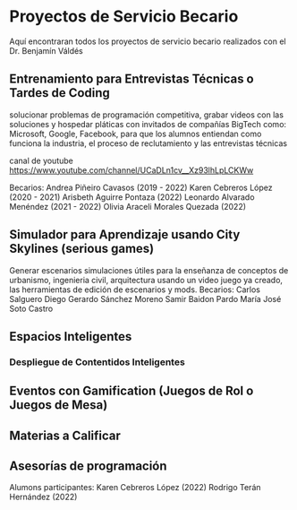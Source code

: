 # Proyectos de Servicio Becario 

Aquí encontraran todos los proyectos de servicio becario realizados con el Dr. Benjamín Váldés 

## Entrenamiento para Entrevistas Técnicas o Tardes de Coding

solucionar problemas de programación competitiva, grabar videos con las soluciones y hospedar pláticas con invitados de compañías BigTech como: Microsoft, Google, Facebook, para que los alumnos entiendan como funciona la industria, el proceso de reclutamiento y las entrevistas técnicas

canal de youtube https://www.youtube.com/channel/UCaDLn1cv__Xz93lhLpLCKWw


Becarios:
Andrea Piñeiro Cavasos (2019 - 2022)
Karen Cebreros López  (2020 - 2021)
Arisbeth Aguirre Pontaza (2022)
Leonardo Alvarado Menéndez  (2021 - 2022)
Olivia Araceli Morales Quezada (2022)


## Simulador para Aprendizaje usando City Skylines  (serious games)

Generar escenarios simulaciones útiles para la enseñanza de conceptos de urbanismo, ingenieria civil, arquitectura usando un video juego ya creado, las herramientas de edición de escenarios y mods.
Becarios: 
Carlos Salguero
Diego Gerardo Sánchez Moreno
Samir Baidon Pardo
María José Soto Castro

## Espacios Inteligentes

### Despliegue de Contentidos Inteligentes 

## Eventos con Gamification (Juegos de Rol o Juegos de Mesa)

## Materias a Calificar

## Asesorías de programación

Alumons participantes: 
Karen Cebreros López (2022)
Rodrigo Terán Hernández (2022)
